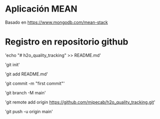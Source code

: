 # Aplicación MEAN

Basado en https://www.mongodb.com/mean-stack

# Registro en repositorio github
'echo "# h2o_quality_tracking" >> README.md'

'git init'

'git add README.md'

'git commit -m "first commit"'

'git branch -M main'

'git remote add origin https://github.com/mipecab/h2o_quality_tracking.git'

'git push -u origin main'
